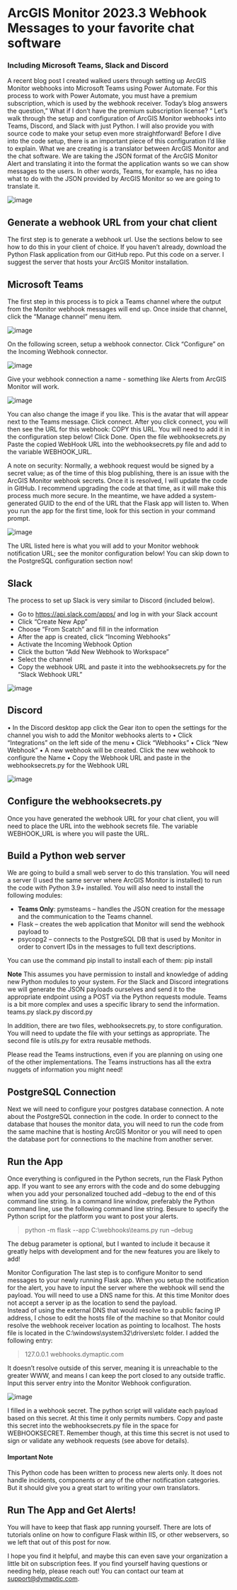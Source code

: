 # ArcGIS Monitor 2023.3 Webhook Messages to your favorite chat software
### Including Microsoft Teams, Slack and Discord

A recent blog post I created walked users through setting up ArcGIS Monitor webhooks into Microsoft Teams using Power Automate. For this process to work with Power Automate, you must have a premium subscription, which is used by the webhook receiver. Today’s blog answers the question,” What if I don’t have the premium subscription license? “
Let’s walk through the setup and configuration of ArcGIS Monitor webhooks into Teams, Discord, and Slack with just Python.  I will also provide you with source code to make your setup even more straightforward!
Before I dive into the code setup, there is an important piece of this configuration I’d like to explain.  What we are creating is a translator between ArcGIS Monitor and the chat software.  We are taking the JSON format of the ArcGIS Monitor Alert and translating it into the format the application wants so we can show messages to the users.  In other words, Teams, for example, has no idea what to do with the JSON provided by ArcGIS Monitor so we are going to translate it.

![image](https://github.com/dymaptic/gis-data-utils/assets/93287177/6509046f-b098-4aeb-9641-b3b1ec9caeaa)

## Generate a webhook URL from your chat client
The first step is to generate a webhook url.  Use the sections below to see how to do this in your client of choice.
If you haven’t already, download the Python Flask application from our GitHub repo.  Put this code on a server. I suggest the server that hosts your ArcGIS Monitor installation.

## Microsoft Teams
The first step in this process is to pick a Teams channel where the output from the Monitor webhook messages will end up.  Once inside that channel, click the “Manage channel” menu item.

 ![image](https://github.com/dymaptic/gis-data-utils/assets/93287177/ee2359cb-d6b4-4c33-8d17-118de5097fe4)

On the following screen, setup a webhook connector.  Click “Configure” on the Incoming Webhook connector.

 ![image](https://github.com/dymaptic/gis-data-utils/assets/93287177/d79c5ca0-28e2-43a1-a278-12215d9a9478)

Give your webhook connection a name - something like Alerts from ArcGIS Monitor will work.

 ![image](https://github.com/dymaptic/gis-data-utils/assets/93287177/25ac6151-9883-411e-8ecc-363648dac7b6)

You can also change the image if you like. This is the avatar that will appear next to the Teams message.
Click connect.
After you click connect, you will then see the URL for this webhook: COPY this URL. You will need to add it in the configuration step below!
Click Done.
Open the file webhooksecrets.py 
Paste the copied WebHook URL into the webhooksecrets.py file and add to the variable WEBHOOK_URL.

A note on security: Normally, a webhook request would be signed by a secret value; as of the time of this blog publishing, there is an issue with the ArcGIS Monitor webhook secrets. Once it is resolved, I will update the code in GitHub. I recommend upgrading the code at that time, as it will make this process much more secure.
In the meantime, we have added a system-generated GUID to the end of the URL that the Flask app will listen to.  When you run the app for the first time, look for this section in your command prompt.

![image](https://github.com/dymaptic/gis-data-utils/assets/93287177/8be60c9c-bac9-4856-8bdf-99cf00d144b0)

The URL listed here is what you will add to your Monitor webhook notification URL; see the monitor configuration below!
You can skip down to the PostgreSQL configuration section now!

## Slack
The process to set up Slack is very similar to Discord (included below).  
-	Go to https://api.slack.com/apps/ and log in with your Slack account
-	Click “Create New App”
-	Choose “From Scatch” and fill in the information
-	After the app is created, click “Incoming Webhooks”
-	Activate the Incoming Webhook Option
-	Click the button “Add New Webhook to Workspace”
-	Select the channel
-	Copy the webhook URL and paste it into the webhooksecrets.py for the “Slack Webhook URL”
 
![image](https://github.com/dymaptic/gis-data-utils/assets/93287177/9e2bf58b-a467-4625-a8f8-9560ff7c439b)

## Discord
•	In the Discord desktop app click the Gear iton to open the settings for the channel you wish to add the Monitor webhooks alerts to
•	Click “Integrations” on the left side of the menu
•	Click “Webhooks”
•	Click “New Webhook”
•	A new webhook will be created.  Click the new webhook to configure the Name
•	Copy the Webhook URL and paste in the webhooksecrets.py for the Webhook URL

![image](https://github.com/dymaptic/gis-data-utils/assets/93287177/0339862a-ee39-4ef5-9092-45751cca615a)

## Configure the webhooksecrets.py
Once you have generated the webhook URL for your chat client, you will need to place the URL into the webhook secrets file.  The variable WEBHOOK_URL is where you will paste the URL.

## Build a Python web server
We are going to build a small web server to do this translation. You will need a server (I used the same server where ArcGIS Monitor is installed) to run the code with Python 3.9+ installed.  You will also need to install the following modules:  
-	**Teams Only**: pymsteams – handles the JSON creation for the message and the communication to the Teams channel.
-	Flask – creates the web application that Monitor will send the webhook payload to
-	psycopg2 – connects to the PostgreSQL DB that is used by Monitor in order to convert IDs in the messages to full text descriptions.

You can use the command pip install to install each of them: pip install <module name>

**Note**
This assumes you have permission to install and knowledge of adding new Python modules to your system. 
For the Slack and Discord integrations we will generate the JSON payloads ourselves and send it to the appropriate endpoint using a POST via the Python requests module. Teams is a bit more complex and uses a specific library to send the information.
teams.py
slack.py
discord.py

In addition, there are two files, webhooksecrets.py, to store configuration. You will need to update the file with your settings as appropriate.  The second file is utils.py for extra reusable methods. 

Please read the Teams instructions, even if you are planning on using one of the other implementations. The Teams instructions has all the extra nuggets of information you might need!

## PostgreSQL Connection
Next we will need to configure your postgres database connection.
A note about the PostgreSQL connection in the code.  In order to connect to the database that houses the monitor data, you will need to run the code from the same machine that is hosting ArcGIS Monitor or you will need to open the database port for connections to the machine from another server.

## Run the App
Once everything is configured in the Python secrets, run the Flask Python app.  If you want to see any errors with the code and do some debugging when you add your personalized touched add –debug to the end of this command line string.
In a command line window, preferably the Python command line, use the following command line string.  Besure to specify the Python script for the platform you want to post your alerts.

  >python -m flask --app C:\webhooks\teams.py run –debug

The debug parameter is optional, but I wanted to include it because it greatly helps with development and for the new features you are likely to add!

Monitor Configuration
The last step is to configure Monitor to send messages to your newly running Flask app. When you setup the notification for the alert, you have to input the server where the webhook will send the payload.  You will need to use a DNS name for this. At this time Monitor does not accept a server ip as the location to send the payload.  
Instead of using the external DNS that would resolve to a public facing IP address, I chose to edit the hosts file of the machine so that Monitor could resolve the webhook receiver location as pointing to localhost.  The hosts file is located in the C:\windows\system32\drivers\etc folder.
I added the following entry:
>127.0.0.1 webhooks.dymaptic.com

It doesn’t resolve outside of this server, meaning it is unreachable to the greater WWW, and means I can keep the port closed to any outside traffic.
Input this server entry into the Monitor Webhook configuration.

![image](https://github.com/dymaptic/gis-data-utils/assets/93287177/9f560c07-9e32-4e29-a47c-ba3780c23e16)

I filled in a webhook secret.  The python script will validate each payload based on this secret.  At this time it only permits numbers.  Copy and paste this secret into the webhooksecrets.py file in the space for WEBHOOKSECRET. Remember though, at this time this secret is not used to sign or validate any webhook requests (see above for details).

#### Important Note
This Python code has been written to process new alerts only.  It does not handle incidents, components or any of the other notification categories.  But it should give you a great start to writing your own translators.

## Run The App and Get Alerts!

You will have to keep that flask app running yourself. There are lots of tutorials online on how to configure Flask within IIS, or other webservers, so we left that out of this post for now.  

I hope you find it helpful, and maybe this can even save your organization a little bit on subscription fees.  If you find yourself having questions or needing help, please reach out! You can contact our team at support@dymaptic.com.  

